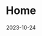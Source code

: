 ---
title: 'Home'
date: 2023-10-24
type: landing

design:
  # Default section spacing
  spacing: "4rem"

sections:
  - block: hero
    content:
      title: Damla & Endre
      text: 👋 Düğünümüze hoş geldiniz! 👋
      primary_action:
        text: Lütfen katılım durumunuzu bize bildirin
        url: https://forms.gle/Bw9dwZUoYgspjnuJ9
        icon: calendar-days
      announcement:
        text: Sizden tarihi ve katılma niyetinizi not 
        link:
          text: etmenizi rica ediyoruz
          url: https://forms.gle/ZPfoa3HFsrnePHmeA
    design:
      spacing:
        padding: [0, 0, 0, 0]
        margin: [0, 0, 0, 0]
      # For full-screen, add `min-h-screen` below
      css_class: "dark"
      background:
        image:
          # Add your image background to `assets/media/`.
          filename: lupines.jpg
          filters:
            brightness: 0.2
  - block: markdown
    id: schedule
    content:
      title: Program
      text: Düğünümüz 10 Ağustos 2024 tarihinde saat 18:30'da gerçekleşecektir. Detayları sizlerle yakında paylaşacağız.
  - block: cta-image-paragraph
    id: venue
    content:
      items:
        - title: Mekan
          text: ⭐ A11 Hotel Bosphorus ⭐
          feature_icon: check
          features:
            - "Adres: Mimar Sinan, Paşa Limanı Cd. No:4, 34550 Üsküdar/İstanbul"
            - "Web sitesi: https://a11hotel.com/"
            - "Not: Davetlilerimiz için otelde sınırlı sayıda oda ayırtılmıştır. Bilgi ve rezervasyon için Hasret Hanım'a ulaşabilirsiniz: +90 542 229 88 99"
          # Upload image to `assets/media/` and reference the filename here
          image: A11_wedding.jpeg
          button:
            text: Google maps link📍
            url: https://maps.app.goo.gl/GtT4GBTT9orkwY8c8
          design:
            css_class: "bg-gray-100 dark:bg-gray-900"
  - block: markdown
    id: contact
    content:
      title: İletişim
      text: |-
        Bizimle aşağıdaki yollardan iletişime geçebilirsiniz:
        - 📧 [damlaendre@gmail.com](email:damlaendre@gmail.com)
        - 📞 Damla: +49 172 665 85 68
        - 📞 Hilal: +90 532 424 38 96

---